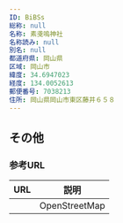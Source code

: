 ```yaml
---
ID: BiBSs
総称: null
名称: 素戔嗚神社
名称読み: null
別名: null
都道府県: 岡山県
区域: 岡山市
緯度: 34.6947023
経度: 134.0052613
郵便番号: 7038213
住所: 岡山県岡山市東区藤井６５８
---
```


## その他

### 参考URL

| URL | 説明          |
| --- | ------------- |
|     | OpenStreetMap |
